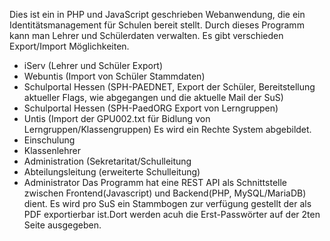 Dies ist ein in PHP und JavaScript geschrieben Webanwendung, die ein Identitätsmanagement für Schulen bereit stellt.
Durch dieses Programm kann man Lehrer und Schülerdaten verwalten.
Es gibt verschieden Export/Import Möglichkeiten.
- iServ (Lehrer und Schüler Export)
- Webuntis (Import von Schüler Stammdaten)
- Schulportal Hessen (SPH-PAEDNET, Export der Schüler, Bereitstellung aktueller Flags, wie abgegangen und die aktuelle Mail der SuS)
- Schulportal Hessen (SPH-PaedORG Export von Lerngruppen)
- Untis (Import der GPU002.txt für Bidlung von Lerngruppen/Klassengruppen)
Es wird ein Rechte System abgebildet.
- Einschulung
- Klassenlehrer
- Administration (Sekretaritat/Schulleitung
- Abteilungsleitung (erweiterte Schulleitung)
- Administrator
Das Programm hat eine REST API als Schnittstelle zwischen Frontend(Javascript) und Backend(PHP, MySQL/MariaDB) dient.
Es wird pro SuS ein Stammbogen zur verfügung gestellt der als PDF exportierbar ist.Dort werden acuh die Erst-Passwörter auf der 2ten Seite ausgegeben.
